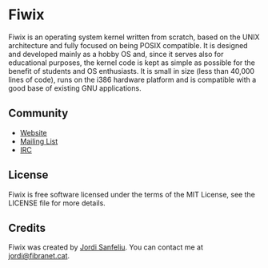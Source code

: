 Fiwix
=====
Fiwix is an operating system kernel written from scratch, based on the UNIX architecture and fully focused on being POSIX compatible. It is designed and developed mainly as a hobby OS and, since it serves also for educational purposes, the kernel code is kept as simple as possible for the benefit of students and OS enthusiasts. It is small in size (less than 40,000 lines of code), runs on the i386 hardware platform and is compatible with a good base of existing GNU applications.

Community
---------
- [Website](https://www.fiwix.org)
- [Mailing List](https://lists.sourceforge.net/lists/listinfo/fiwix-general)
- [IRC](https://webchat.freenode.net/?channels=fiwix)

License
-------
Fiwix is free software licensed under the terms of the MIT License, see the LICENSE file for more details.

Credits
-------
Fiwix was created by [Jordi Sanfeliu](https://www.fibranet.cat).
You can contact me at [jordi@fibranet.cat](mailto:jordi@fibranet.cat).
